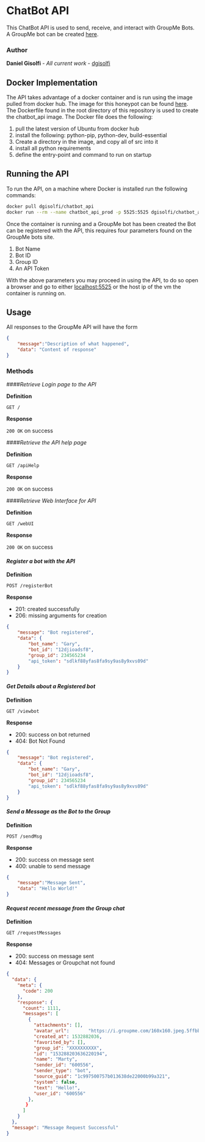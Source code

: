 # ChatBot API

This ChatBot API is used to send, receive, and interact with GroupMe Bots. A GroupMe bot can be created [here](https://dev.groupme.com/bots). 

### Author

**Daniel Gisolfi** - *All current work* - [dgisolfi](https://github.com/dgisolfi)

## Docker Implementation

The API takes advantage of a docker container and is run using the image pulled from docker hub. The image for this honeypot can be found [here](https://hub.docker.com/r/dgisolfi/chatbot_api/). The Dockerfile found in the root directory of this repository is used to create the chatbot_api image. The Docker file does the following:

1. pull the latest version of Ubuntu from docker hub
2. install the following: python-pip, python-dev, build-essential
3. Create a directory in the image, and copy all of src into it
4. install all python requirements
5. define the entry-point and command to run on startup

## Running the API

To run the API, on a machine where Docker is installed run the following commands:

```bash
docker pull dgisolfi/chatbot_api
docker run --rm --name chatbot_api_prod -p 5525:5525 dgisolfi/chatbot_api
```

Once the container is running and a GroupMe bot has been created the Bot can be registered with the API, this requires four parameters found on the GroupMe bots site.

1. Bot Name
2. Bot ID
3. Group ID
4. An API Token

With the above parameters you may proceed in using the API, to do so open a browser and go to either [localhost:5525](0.0.0.0:5525) or the host ip of the vm the container is running on.

## Usage

All responses to the GroupMe API will have the form

```json
{
    "message":"Description of what happened",
    "data": "Content of response"
}
```

### Methods

####*Retrieve Login page to the API*

**Definition**

`GET /`

**Response**

`200 OK` on success

####*Retrieve the API help page*

**Definition**

`GET /apiHelp`

**Response**

`200 OK` on success

####*Retrieve Web Interface for API*

**Definition**

`GET /webUI`

**Response**

`200 OK` on success

#### *Register a bot with the API*

**Definition**

`POST /registerBot`

**Response**

* 201: created successfully
* 206: missing arguments for creation

```json
{
    "message": "Bot registered", 
    "data": {
        "bot_name": "Gary",
        "bot_id": "12djioadsf8",
        "group_id": 234565234
        "api_token": "sdlkf88yfas8fa9sy9as8y9xvs09d"
    }
}
```

#### *Get Details about a Registered bot*

**Definition**

`GET /viewbot`

**Response**

- 200: success on bot returned
- 404: Bot Not Found

```json
{
    "message": "Bot registered", 
    "data": {
        "bot_name": "Gary",
        "bot_id": "12djioadsf8",
        "group_id": 234565234
        "api_token": "sdlkf88yfas8fa9sy9as8y9xvs09d"
    }
}
```

#### *Send a Message as the Bot to the Group*

**Definition**

`POST /sendMsg`

**Response**

- 200: success on message sent
- 400: unable to send message

```json
{
    "message":"Message Sent", 
    "data": "Hello World!"
}
```

#### *Request recent message from the Group chat*

**Definition**

`GET /requestMessages`

**Response**

- 200: success on message sent
- 404: Messages or Groupchat not found

```json
{
  "data": {
    "meta": {
      "code": 200
    }, 
    "response": {
      "count": 1111, 
      "messages": [
        {
          "attachments": [], 
          "avatar_url": 	  "https://i.groupme.com/160x160.jpeg.5ffbb4dc2f9e426b9ea26290178d495f", 
          "created_at": 1532882036, 
          "favorited_by": [], 
          "group_id": "XXXXXXXXXX", 
          "id": "153288203636220194", 
          "name": "Marty", 
          "sender_id": "600556", 
          "sender_type": "bot", 
          "source_guid": "1c997500757b013638de22000b99a321", 
          "system": false, 
          "text": "Hello!", 
          "user_id": "600556"
        }, 
       }
      ]
    }
  }, 
  "message": "Message Request Successful"
}
```














